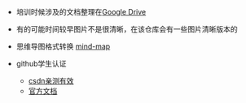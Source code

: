 * 培训时候涉及的文档整理在[Google Drive](https://drive.google.com/drive/folders/1IrAXpCgrc6gKi1hRoziGrtyD2xUPpc35?usp=sharing)
* 有的可能时间较早图片不是很清晰，在该仓库会有一些图片清晰版本的
* 思维导图格式转换 [mind-map](https://wanglin2.github.io/mind-map/#/)
* github学生认证

  * [csdn亲测有效](https://blog.csdn.net/Airarret_Z/article/details/133269725?spm=1001.2101.3001.6650.3&utm_medium=distribute.pc_relevant.none-task-blog-2%7Edefault%7EYuanLiJiHua%7EPosition-3-133269725-blog-123178026.235%5Ev38%5Epc_relevant_sort_base3&depth_1-utm_source=distribute.pc_relevant.none-task-blog-2%7Edefault%7EYuanLiJiHua%7EPosition-3-133269725-blog-123178026.235%5Ev38%5Epc_relevant_sort_base3&utm_relevant_index=6)
  * [官方文档](https://docs.github.com/zh/education/explore-the-benefits-of-teaching-and-learning-with-github-education/github-education-for-students/apply-to-github-education-as-a-student)
